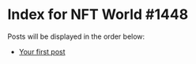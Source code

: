 # Index for NFT World #1448
Posts will be displayed in the order below:

- [Your first post](./001-first.md)

